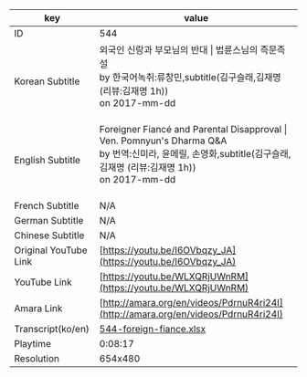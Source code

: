 |  key  |  value  |
|-------|---------|
| ID            | 544 |
| Korean Subtitle | 외국인 신랑과 부모님의 반대 \| 법륜스님의 즉문즉설<br>by 한국어녹취:류창민,subtitle(김구슬래,김재명 (리뷰:김재명 1h))<br>on 2017-mm-dd<br><br>|
| English Subtitle | Foreigner Fiancé and Parental Disapproval \| Ven. Pomnyun's Dharma Q&A<br>by 번역:신미라, 윤메릴, 손영화,subtitle(김구슬래,김재명 (리뷰:김재명 1h))<br>on 2017-mm-dd<br><br>|
| French Subtitle | N/A |
| German Subtitle | N/A |
| Chinese Subtitle | N/A |
| Original YouTube Link  | [https://youtu.be/I6OVbqzy_JA](https://youtu.be/I6OVbqzy_JA) |
| YouTube Link  | [https://youtu.be/WLXQRjUWnRM](https://youtu.be/WLXQRjUWnRM) |
| Amara Link    | [http://amara.org/en/videos/PdrnuR4ri24I](http://amara.org/en/videos/PdrnuR4ri24I) |
| Transcript(ko/en) | [544-foreign-fiance.xlsx](https://github.com/jungtosociety/dharma-qna/raw/master/sub/544/544-foreign-fiance.xlsx) |
| Playtime | 0:08:17 |
| Resolution | 654x480|
